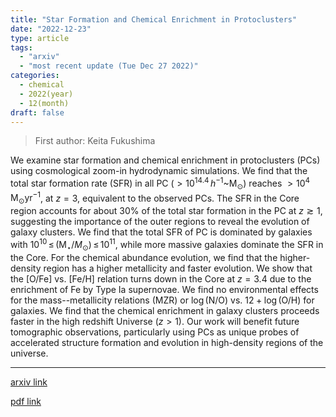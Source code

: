 ```yaml
---
title: "Star Formation and Chemical Enrichment in Protoclusters"
date: "2022-12-23"
type: article
tags:
  - "arxiv"
  - "most recent update (Tue Dec 27 2022)"
categories:
  - chemical
  - 2022(year)
  - 12(month)
draft: false
---
```


> First author: Keita Fukushima

 We examine star formation and chemical enrichment in protoclusters (PCs)
using cosmological zoom-in hydrodynamic simulations. We find that the total
star formation rate (SFR) in all PC ($>10^{14.4}\,h^{-1}$~M$_\odot$) reaches
$>10^4\,\mathrm{M}_\odot \mathrm{yr}^{-1}$\, at $z=3$, equivalent to the
observed PCs. The SFR in the Core region accounts for about $30\%$ of the total
star formation in the PC at $z\gtrsim1$, suggesting the importance of the outer
regions to reveal the evolution of galaxy clusters. We find that the total SFR
of PC is dominated by galaxies with
$10^{10}\,\le\,(\mathrm{M}_\star/M_\odot)\,\le\,10^{11}$, while more massive
galaxies dominate the SFR in the Core. For the chemical abundance evolution, we
find that the higher-density region has a higher metallicity and faster
evolution. We show that the [O/Fe] vs. [Fe/H] relation turns down in the Core
at $z=3.4$ due to the enrichment of Fe by Type Ia supernovae. We find no
environmental effects for the mass--metallicity relations (MZR) or $\log$(N/O)
vs. $12+\log$(O/H) for galaxies. We find that the chemical enrichment in galaxy
clusters proceeds faster in the high redshift Universe ($z>1$). Our work will
benefit future tomographic observations, particularly using PCs as unique
probes of accelerated structure formation and evolution in high-density regions
of the universe.

---
[arxiv link](http://arxiv.org/abs/2212.12281v1)

[pdf link](http://arxiv.org/pdf/2212.12281v1)